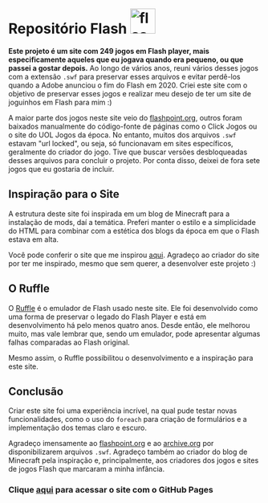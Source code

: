 # Repositório Flash <img src="https://github.com/user-attachments/assets/cd18cd03-f7fb-4202-a4a3-3c45ef71f2fa" alt="flash" width="50" height="50">

**Este projeto é um site com 249 jogos em Flash player, mais especificamente aqueles que eu jogava quando era pequeno, ou que passei a gostar depois.** Ao longo de vários anos, reuni vários desses jogos com a extensão `.swf` para preservar esses arquivos e evitar perdê-los quando a Adobe anunciou o fim do Flash em 2020. Criei este site com o objetivo de preservar esses jogos e realizar meu desejo de ter um site de joguinhos em Flash para mim :)

A maior parte dos jogos neste site veio do [flashpoint.org](https://flashpoint.org/), outros foram baixados manualmente do código-fonte de páginas como o Click Jogos ou o site do UOL Jogos da época. No entanto, muitos dos arquivos `.swf` estavam "url locked", ou seja, só funcionavam em sites específicos, geralmente do criador do jogo. Tive que buscar versões desbloqueadas desses arquivos para concluir o projeto. Por conta disso, deixei de fora sete jogos que eu gostaria de incluir.

## Inspiração para o Site

A estrutura deste site foi inspirada em um blog de Minecraft para a instalação de mods, daí a temática. Preferi manter o estilo e a simplicidade do HTML para combinar com a estética dos blogs da época em que o Flash estava em alta.

Você pode conferir o site que me inspirou [aqui](https://exalpha-dev.github.io/). Agradeço ao criador do site por ter me inspirado, mesmo que sem querer, a desenvolver este projeto :)

## O Ruffle
O [Ruffle](https://ruffle.rs/) é o emulador de Flash usado neste site. Ele foi desenvolvido como uma forma de preservar o legado do Flash Player e está em desenvolvimento há pelo menos quatro anos. Desde então, ele melhorou muito, mas vale lembrar que, sendo um emulador, pode apresentar algumas falhas comparadas ao Flash original.

Mesmo assim, o Ruffle possibilitou o desenvolvimento e a inspiração para este site.

## Conclusão

Criar este site foi uma experiência incrível, na qual pude testar novas funcionalidades, como o uso do `foreach` para criação de formulários e a implementação dos temas claro e escuro.

Agradeço imensamente ao [flashpoint.org](https://flashpoint.org/) e ao [archive.org](https://archive.org/) por disponibilizarem arquivos `.swf`. Agradeço também ao criador do blog de Minecraft pela inspiração e, principalmente, aos criadores dos jogos e sites de jogos Flash que marcaram a minha infância.

### Clique [aqui](https://fabin0casa.github.io/Repositorio-Flash/index.html) para acessar o site com o GitHub Pages
